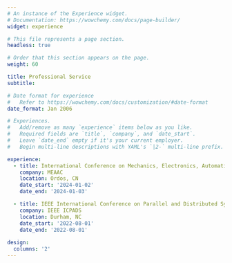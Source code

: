 ```yaml
---
# An instance of the Experience widget.
# Documentation: https://wowchemy.com/docs/page-builder/
widget: experience

# This file represents a page section.
headless: true

# Order that this section appears on the page.
weight: 60

title: Professional Service
subtitle:

# Date format for experience
#   Refer to https://wowchemy.com/docs/customization/#date-format
date_format: Jan 2006

# Experiences.
#   Add/remove as many `experience` items below as you like.
#   Required fields are `title`, `company`, and `date_start`.
#   Leave `date_end` empty if it's your current employer.
#   Begin multi-line descriptions with YAML's `|2-` multi-line prefix.

experience:
  - title: International Conference on Mechanics, Electronics, Automation and Automatic Control (MEAAC'24, Reviewer)
    company: MEAAC
    location: Ordos, CN
    date_start: '2024-01-02'
    date_end: '2024-01-03'

  - title: IEEE International Conference on Parallel and Distributed Systems (ICPADS, TPC member for Wireless Sensing & Mobile Computing Track 2022)
    company: IEEE ICPADS
    location: Durham, NC
    date_start: '2022-08-01'
    date_end: '2022-08-01'
    
design:
  columns: '2'
---
```



